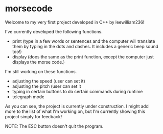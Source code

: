 # morsecode
Welcome to my very first project developed in C++ by leewilliam236!

I've currently developed the following functions.
- print (type in a few words or sentences and the computer will translate them by typing in the dots and dashes. It includes a generic beep sound too!)
- display (does the same as the print function, except the computer just displays the morse code.)

I'm still working on these functions.
- adjusting the speed (user can set it)
- adjusting the pitch (user can set it
- typing in certain buttons to do certain commands during runtime
- telegraph mode

As you can see, the project is currently under construction. I might add more to the list of what I'm working on, but I'm currently showing this project simply for feedback!

NOTE: The ESC button doesn't quit the program.
